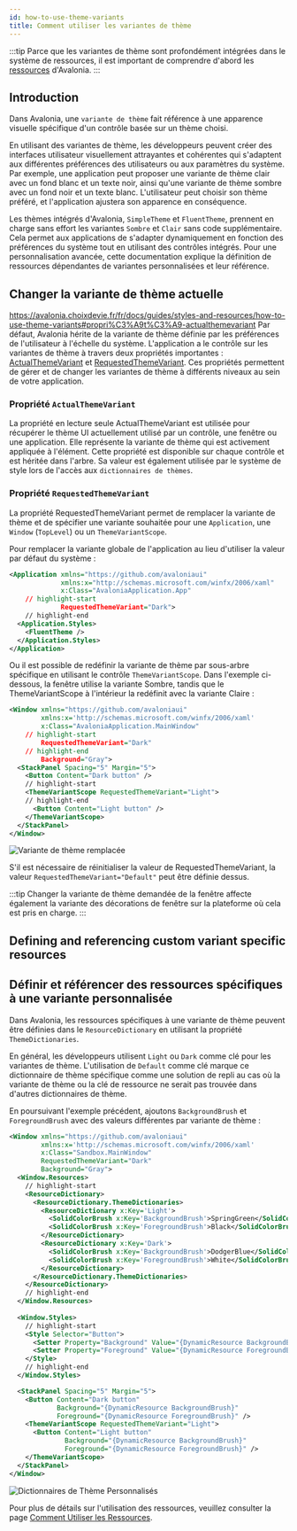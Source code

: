 ```yaml
---
id: how-to-use-theme-variants
title: Comment utiliser les variantes de thème
---
```


:::tip
Parce que les variantes de thème sont profondément intégrées dans le système de ressources, il est important de comprendre d'abord les [ressources](resources) d'Avalonia.
:::

## Introduction

Dans Avalonia, une `variante de thème` fait référence à une apparence visuelle spécifique d'un contrôle basée sur un thème choisi.

En utilisant des variantes de thème, les développeurs peuvent créer des interfaces utilisateur visuellement attrayantes et cohérentes qui s'adaptent aux différentes préférences des utilisateurs ou aux paramètres du système. Par exemple, une application peut proposer une variante de thème clair avec un fond blanc et un texte noir, ainsi qu'une variante de thème sombre avec un fond noir et un texte blanc. L'utilisateur peut choisir son thème préféré, et l'application ajustera son apparence en conséquence.

Les thèmes intégrés d'Avalonia, `SimpleTheme` et `FluentTheme`, prennent en charge sans effort les variantes `Sombre` et `Clair` sans code supplémentaire. Cela permet aux applications de s'adapter dynamiquement en fonction des préférences du système tout en utilisant des contrôles intégrés. Pour une personnalisation avancée, cette documentation explique la définition de ressources dépendantes de variantes personnalisées et leur référence.

## Changer la variante de thème actuelle
https://avalonia.choixdevie.fr/fr/docs/guides/styles-and-resources/how-to-use-theme-variants#propri%C3%A9t%C3%A9-actualthemevariant
Par défaut, Avalonia hérite de la variante de thème définie par les préférences de l'utilisateur à l'échelle du système. L'application a le contrôle sur les variantes de thème à travers deux propriétés importantes : [ActualThemeVariant](#propriété-actualthemevariant) et [RequestedThemeVariant](#propriété-requestedthemevariant). Ces propriétés permettent de gérer et de changer les variantes de thème à différents niveaux au sein de votre application.

### Propriété `ActualThemeVariant`

La propriété en lecture seule ActualThemeVariant est utilisée pour récupérer le thème UI actuellement utilisé par un contrôle, une fenêtre ou une application. Elle représente la variante de thème qui est activement appliquée à l'élément. Cette propriété est disponible sur chaque contrôle et est héritée dans l'arbre. Sa valeur est également utilisée par le système de style lors de l'accès aux `dictionnaires de thèmes`.

### Propriété `RequestedThemeVariant`

La propriété RequestedThemeVariant permet de remplacer la variante de thème et de spécifier une variante souhaitée pour une `Application`, une `Window` (`TopLevel`) ou un `ThemeVariantScope`.

Pour remplacer la variante globale de l'application au lieu d'utiliser la valeur par défaut du système :

```xml title="App.axaml"
<Application xmlns="https://github.com/avaloniaui"
             xmlns:x="http://schemas.microsoft.com/winfx/2006/xaml"
             x:Class="AvaloniaApplication.App"
    // highlight-start
             RequestedThemeVariant="Dark">
    // highlight-end
  <Application.Styles>
    <FluentTheme />
  </Application.Styles>
</Application>
```

Ou il est possible de redéfinir la variante de thème par sous-arbre spécifique en utilisant le contrôle `ThemeVariantScope`. Dans l'exemple ci-dessous, la fenêtre utilise la variante Sombre, tandis que le ThemeVariantScope à l'intérieur la redéfinit avec la variante Claire :

```xml title="MainWindow.axaml"
<Window xmlns="https://github.com/avaloniaui"
        xmlns:x='http://schemas.microsoft.com/winfx/2006/xaml'
        x:Class="AvaloniaApplication.MainWindow"
    // highlight-start
        RequestedThemeVariant="Dark"
    // highlight-end
        Background="Gray">
  <StackPanel Spacing="5" Margin="5">
    <Button Content="Dark button" />
    // highlight-start
    <ThemeVariantScope RequestedThemeVariant="Light">
    // highlight-end
      <Button Content="Light button" />
    </ThemeVariantScope>
  </StackPanel>
</Window>
```

![Variante de thème remplacée](/img/basics/user-interface/styling/overriden-theme-variant.png)

S'il est nécessaire de réinitialiser la valeur de RequestedThemeVariant, la valeur `RequestedThemeVariant="Default"` peut être définie dessus.

:::tip
Changer la variante de thème demandée de la fenêtre affecte également la variante des décorations de fenêtre sur la plateforme où cela est pris en charge.
:::

## Defining and referencing custom variant specific resources

## Définir et référencer des ressources spécifiques à une variante personnalisée

Dans Avalonia, les ressources spécifiques à une variante de thème peuvent être définies dans le `ResourceDictionary` en utilisant la propriété `ThemeDictionaries`.

En général, les développeurs utilisent `Light` ou `Dark` comme clé pour les variantes de thème. L'utilisation de `Default` comme clé marque ce dictionnaire de thème spécifique comme une solution de repli au cas où la variante de thème ou la clé de ressource ne serait pas trouvée dans d'autres dictionnaires de thème.

En poursuivant l'exemple précédent, ajoutons `BackgroundBrush` et `ForegroundBrush` avec des valeurs différentes par variante de thème :

```xml title="MainWindow.axaml"
<Window xmlns="https://github.com/avaloniaui"
        xmlns:x='http://schemas.microsoft.com/winfx/2006/xaml'
        x:Class="Sandbox.MainWindow"
        RequestedThemeVariant="Dark"
        Background="Gray">
  <Window.Resources>
    // highlight-start
    <ResourceDictionary>
      <ResourceDictionary.ThemeDictionaries>
        <ResourceDictionary x:Key='Light'>
          <SolidColorBrush x:Key='BackgroundBrush'>SpringGreen</SolidColorBrush>
          <SolidColorBrush x:Key='ForegroundBrush'>Black</SolidColorBrush>
        </ResourceDictionary>
        <ResourceDictionary x:Key='Dark'>
          <SolidColorBrush x:Key='BackgroundBrush'>DodgerBlue</SolidColorBrush>
          <SolidColorBrush x:Key='ForegroundBrush'>White</SolidColorBrush>
        </ResourceDictionary>
      </ResourceDictionary.ThemeDictionaries>
    </ResourceDictionary>
    // highlight-end
  </Window.Resources>
  
  <Window.Styles>
    // highlight-start
    <Style Selector="Button">
      <Setter Property="Background" Value="{DynamicResource BackgroundBrush}" />
      <Setter Property="Foreground" Value="{DynamicResource ForegroundBrush}" />
    </Style>
    // highlight-end
  </Window.Styles>

  <StackPanel Spacing="5" Margin="5">
    <Button Content="Dark button"
            Background="{DynamicResource BackgroundBrush}"
            Foreground="{DynamicResource ForegroundBrush}" />
    <ThemeVariantScope RequestedThemeVariant="Light">
      <Button Content="Light button"
              Background="{DynamicResource BackgroundBrush}"
              Foreground="{DynamicResource ForegroundBrush}" />
    </ThemeVariantScope>
  </StackPanel>
</Window>

```

![Dictionnaires de Thème Personnalisés](/img/basics/user-interface/styling/custom-theme-dictionaries.png)

Pour plus de détails sur l'utilisation des ressources, veuillez consulter la page [Comment Utiliser les Ressources](resources).
